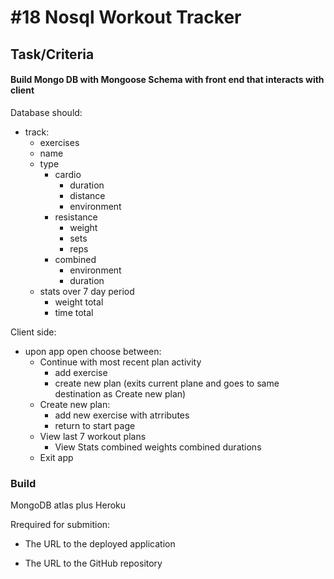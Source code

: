 # #18 Nosql Workout Tracker

## Task/Criteria

#### Build Mongo DB with Mongoose Schema with front end that interacts with client
Database should:
  * track:
    * exercises
    *  name
    *  type
        * cardio
          * duration
          * distance
          * environment
        * resistance
          *  weight
          *  sets
          *  reps
        * combined
          * environment
          * duration
    * stats over 7 day period
      * weight total
      * time  total

Client side:
  * upon app open choose between:
    * Continue with most recent plan activity
      * add exercise
      * create new plan (exits current plane and goes to same destination as Create new plan)
    * Create new plan:
      * add new exercise with atrributes
      * return to start page
    * View last 7 workout plans
      * View Stats
        combined weights
        combined durations
    * Exit app
 
 ### Build

MongoDB atlas plus Heroku

Rrequired for submition:

* The URL to the deployed application

* The URL to the GitHub repository